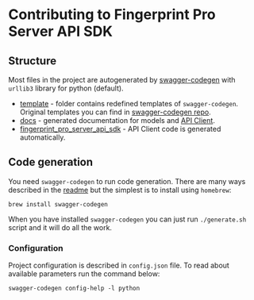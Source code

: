 # Contributing to Fingerprint Pro Server API SDK

## Structure

Most files in the project are autogenerated by [swagger-codegen](https://swagger.io/tools/swagger-codegen/) with `urllib3` library for python (default).

- [template](./template) - folder contains redefined templates of `swagger-codegen`. Original templates you can find in [swagger-codegen repo](https://github.com/swagger-api/swagger-codegen/tree/751e59df060b1c3ecf54921e104f2086dfa9f820/modules/swagger-codegen/src/main/resources/python).
- [docs](./docs) - generated documentation for models and [API Client](./docs/FingerprintApi.md).
- [fingerprint_pro_server_api_sdk](./fingerprint_pro_server_api_sdk) - API Client code is generated automatically.

## Code generation

You need `swagger-codegen` to run code generation. There are many ways described in the [readme](https://github.com/swagger-api/swagger-codegen) but the simplest is to install using `homebrew`:
```shell
brew install swagger-codegen
```

When you have installed `swagger-codegen` you can just run `./generate.sh` script and it will do all the work.

### Configuration

Project configuration is described in `config.json` file. To read about available parameters run the command below:

```shell
swagger-codegen config-help -l python
```
